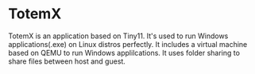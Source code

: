 # TotemX
TotemX is an application based on Tiny11.
It's used to run Windows applications(.exe) on Linux distros perfectly.
It includes a virtual machine based on QEMU to run Windows applilcations.
It uses folder sharing to share files between host and guest.
